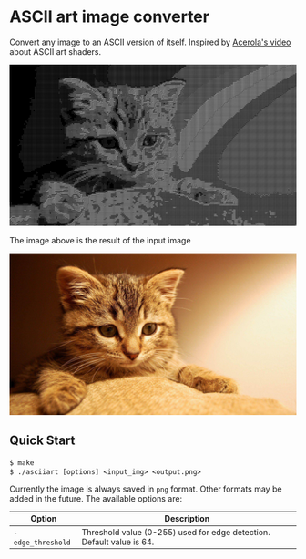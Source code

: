 # ASCII art image converter

Convert any image to an ASCII version of itself. Inspired by [Acerola's
video](https://youtu.be/gg40RWiaHRY?si=BXRhRr5xB4rvH4QU) about ASCII art
shaders.

![cat_output](examples/cat_output.png)

The image above is the result of the input image

![cat](examples/cat.png)

## Quick Start

```console
$ make
$ ./asciiart [options] <input_img> <output.png>
```

Currently the image is always saved in `png` format. Other formats may be added
in the future. The available options are:

| Option            | Description                                                           |
|-------------------|-----------------------------------------------------------------------|
| `-edge_threshold` | Threshold value (0-255) used for edge detection. Default value is 64. |
